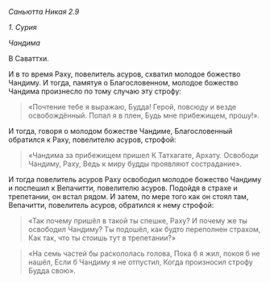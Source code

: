 *Саньютта Никая 2\.9*

*1\. Сурия*

*Чандима*

В Саваттхи\.

И в то время Раху, повелитель асуров, схватил молодое божество Чандиму\. И тогда, памятуя о Благословенном, молодое божество Чандима произнесло по тому случаю эту строфу:

> «Почтение тебе я выражаю, Будда\!
> Герой, повсюду и везде освобождённый\.
> Попал я в плен,
> Будь мне прибежищем, прошу\!»\.

И тогда, говоря о молодом божестве Чандиме, Благословенный обратился к Раху, повелителю асуров, строфой:

> «Чандима за прибежищем пришел
> К Татхагате, Архату\.
> Освободи Чандиму, Раху,
> Ведь к миру будды проявляют сострадание»\.

И тогда повелитель асуров Раху освободил молодое божество Чандиму и поспешил к Вепачитти, повелителю асуров\. Подойдя в страхе и трепетании, он встал рядом\. И затем, по мере того как он стоял там, Вепачитти, повелитель асуров, обратился к нему строфой:

> «Так почему пришёл в такой ты спешке, Раху?
> И почему же ты освободил Чандиму?
> Ты подошёл, как будто переполнен страхом,
> Как так, что ты стоишь тут в трепетании?»

> «На семь частей бы раскололась голова,
> Пока б я жил, покоя б не нашёл,
> Если б Чандиму я не отпустил,
> Когда произносил строфу Будда свою»\.
